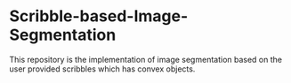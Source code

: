 # Scribble-based-Image-Segmentation
This repository is the implementation of image segmentation based on the user provided scribbles which has convex objects.
